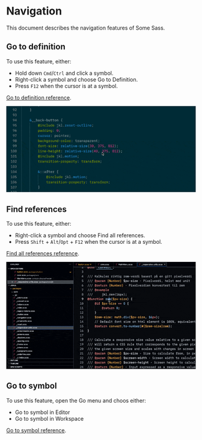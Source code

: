 # Navigation

This document describes the navigation features of Some Sass.

## Go to definition

To use this feature, either:

- Hold down `Cmd`/`Ctrl` and click a symbol.
- Right-click a symbol and choose Go to Definition.
- Press `F12` when the cursor is at a symbol.

[Go to definition reference](https://code.visualstudio.com/docs/editor/editingevolved#_go-to-definition).

![](../images/usage/go-to-definition.gif)

## Find references

To use this feature, either:

- Right-click a symbol and choose Find all references.
- Press `Shift` + `Alt`/`Opt` + `F12` when the cursor is at a symbol.

[Find all references reference](https://code.visualstudio.com/docs/getstarted/tips-and-tricks#_find-all-references-view).

![](../images/usage/find-references.gif)

## Go to symbol

To use this feature, open the Go menu and choos either:

- Go to symbol in Editor
- Go to symbol in Workspace

[Go to symbol reference](https://code.visualstudio.com/Docs/editor/editingevolved#_go-to-symbol).
